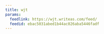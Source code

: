 ```yaml
---
title: wjt
params:
  feedlink: https://wjt.writeas.com/feed/
  feedid: ebac5031abed1b44ac026aba5446fadf
---
```

